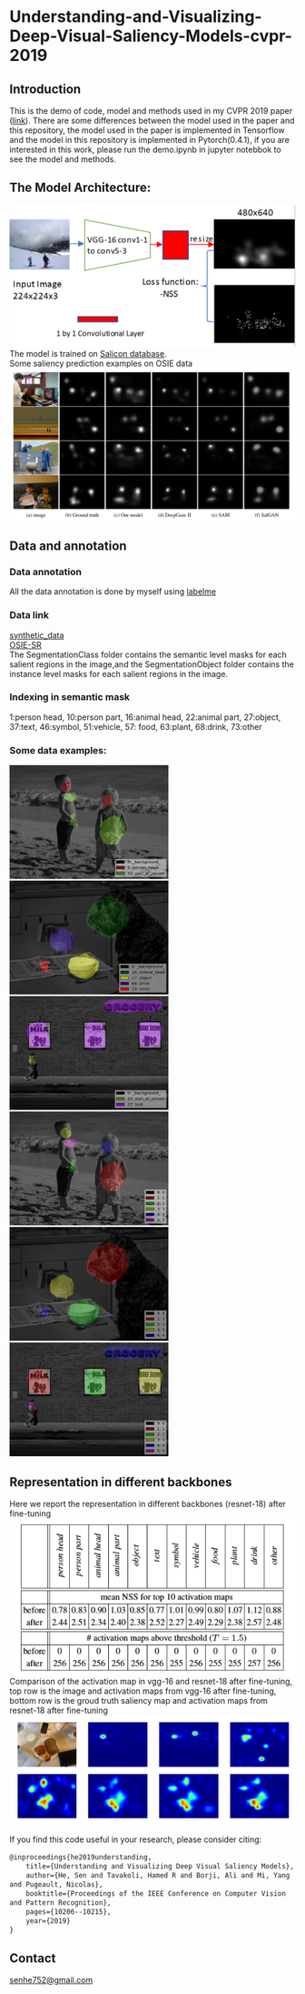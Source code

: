 # Understanding-and-Visualizing-Deep-Visual-Saliency-Models-cvpr-2019
## Introduction
This is the demo of code, model and methods used in my CVPR 2019 paper ([link](https://arxiv.org/abs/1903.02501)).
There are some differences between the model used in the paper and this repository, the model used in the paper is implemented in Tensorflow and the model in this repository is implemented in Pytorch(0.4.1), if you are interested in this work, please run the demo.ipynb in jupyter notebbok to see the model and methods.
## The Model Architecture:
![picture](archi.png)
The model is trained on [Salicon database](http://salicon.net).  
Some saliency prediction examples on OSIE data  
![picture](sal_map.png)
## Data and annotation
### Data annotation
All the data annotation is done by myself using [labelme](https://github.com/wkentaro/labelme)
### Data link
[synthetic_data](https://drive.google.com/drive/folders/1wrdG1O5WgGl_ReoX5VGLKtroCuvzx2tv?usp=sharing)  
[OSIE-SR](https://drive.google.com/open?id=15iWBfNwktSq6KsNtAU1KRn0N3kVSOWHh)  
The SegmentationClass folder contains the semantic level masks for each salient regions in the image,and the SegmentationObject folder contains the instance level masks for each salient regions in the image.  
### Indexing in semantic mask
1:person head, 10:person part, 16:animal head, 22:animal part, 27:object, 37:text, 46:symbol, 51:vehicle, 57: food, 63:plant, 68:drink, 73:other
### Some data examples:  
<img src="se1.jpg" width="280" height="200" /><img src="se2.jpg" width="280" height="200" /><img src="se3.jpg" width="280" height="200" />  
<img src="in1.jpg" width="280" height="200" /><img src="in2.jpg" width="280" height="200" /><img src="in3.jpg" width="280" height="200" />
## Representation in different backbones
Here we report the representation in different backbones (resnet-18) after fine-tuning  
![picture](res_sta.png)  
Comparison of the activation map in vgg-16 and resnet-18 after fine-tuning, top row is the image and activation maps from vgg-16 after fine-tuning, bottom row is the groud truth saliency map and activation maps from resnet-18 after fine-tuning  
![picture](res_vgg.png)

If you find this code useful in your research, please consider citing:

    @inproceedings{he2019understanding,
        title={Understanding and Visualizing Deep Visual Saliency Models},
        author={He, Sen and Tavakoli, Hamed R and Borji, Ali and Mi, Yang and Pugeault, Nicolas},
        booktitle={Proceedings of the IEEE Conference on Computer Vision and Pattern Recognition},
        pages={10206--10215},
        year={2019}
    }
## Contact
<senhe752@gmail.com>
